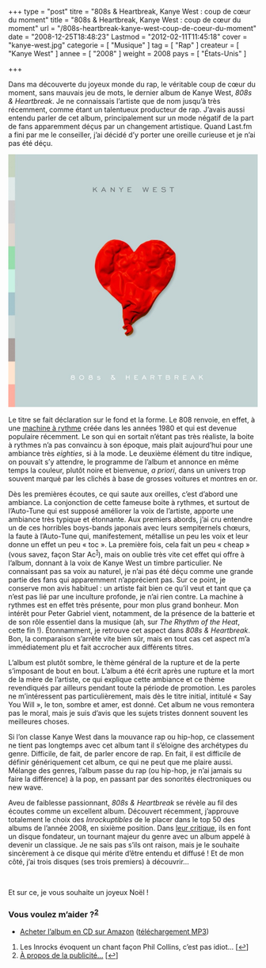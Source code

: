 +++
type = "post"
titre = "808s & Heartbreak, Kanye West : coup de cœur du moment"
title = "808s & Heartbreak, Kanye West : coup de cœur du moment"
url = "/808s-heartbreak-kanye-west-coup-de-coeur-du-moment"
date = "2008-12-25T18:48:23"
Lastmod = "2012-02-11T11:45:18"
cover = "kanye-west.jpg"
categorie = [ "Musique" ]
tag = [ "Rap" ]
createur = [ "Kanye West" ]
annee = [ "2008" ]
weight = 2008
pays = [ "États-Unis" ]

+++

<p>Dans ma découverte du joyeux monde du rap, le véritable coup de cœur du moment, sans mauvais jeu de mots, le dernier album de Kanye West, <em>808s &amp; Heartbreak</em>. Je ne connaissais l&rsquo;artiste que de nom jusqu&rsquo;à très récemment, comme étant un talentueux producteur de rap. J&rsquo;avais aussi entendu parler de cet album, principalement sur un mode négatif de la part de fans apparemment déçus par un changement artistique. Quand Last.fm a fini par me le conseiller, j&rsquo;ai décidé d&rsquo;y porter une oreille curieuse et je n&rsquo;ai pas été déçu.</p>
<p style="text-align: center;"><img class="size-full wp-image-1038 aligncenter" title="west1" src="west1.jpg" alt="west1" width="512" height="510" /></p>
<p>Le titre se fait déclaration sur le fond et la forme. Le 808 renvoie, en effet, à une <a href="http://en.wikipedia.org/wiki/Roland_TR-808">machine à rythme</a> créée dans les années 1980 et qui est devenue populaire récemment. Le son qui en sortait n&rsquo;étant pas très réaliste, la boite à rythmes n&rsquo;a pas convaincu à son époque, mais plait aujourd&rsquo;hui pour une ambiance très <em>eighties</em>, si à la mode. Le deuxième élément du titre indique, on pouvait s&rsquo;y attendre, le programme de l&rsquo;album et annonce en même temps la couleur, plutôt noire et bienvenue, <em>a priori</em>, dans un univers trop souvent marqué par les clichés à base de grosses voitures et montres en or.</p>
<p>Dès les premières écoutes, ce qui saute aux oreilles, c&rsquo;est d&rsquo;abord une ambiance. La conjonction de cette fameuse boite à rythmes, et surtout de l&rsquo;Auto-Tune qui est supposé améliorer la voix de l&rsquo;artiste, apporte une ambiance très typique et étonnante. Aux premiers abords, j&rsquo;ai cru entendre un de ces horribles boys-bands japonais avec leurs sempiternels chœurs, la faute à l&rsquo;Auto-Tune qui, manifestement, métallise un peu les voix et leur donne un effet un peu &laquo;&nbsp;toc&nbsp;&raquo;. La première fois, cela fait un peu &laquo;&nbsp;cheap&nbsp;&raquo; (vous savez, façon Star Ac<sup><a href="#footnote_0_1036" id="identifier_0_1036" class="footnote-link footnote-identifier-link" title="Les Inrocks &eacute;voquent un chant fa&ccedil;on Phil Collins, c&rsquo;est pas idiot&hellip;">1</a></sup>), mais on oublie très vite cet effet qui offre à l&rsquo;album, donnant à la voix de Kanye West un timbre particulier. Ne connaissant pas sa voix au naturel, je n&rsquo;ai pas été déçu comme une grande partie des fans qui apparemment n&rsquo;apprécient pas. Sur ce point, je conserve mon avis habituel : un artiste fait bien ce qu&rsquo;il veut et tant que ça n&rsquo;est pas lié par une inculture profonde, je n&rsquo;ai rien contre. La machine à rythmes est en effet très présente, pour mon plus grand bonheur. Mon intérêt pour Peter Gabriel vient, notamment, de la présence de la batterie et de son rôle essentiel dans la musique (ah, sur <em>The Rhythm of the Heat</em>, cette fin !). Étonnamment, je retrouve cet aspect dans <em>808s &amp; Heartbreak</em>. Bon, la comparaison s&rsquo;arrête vite bien sûr, mais en tout cas cet aspect m&rsquo;a immédiatement plu et fait accrocher aux différents titres.</p>
<p>L&rsquo;album est plutôt sombre, le thème général de la rupture et de la perte s&rsquo;imposant de bout en bout. L&rsquo;album a été écrit après une rupture et la mort de la mère de l&rsquo;artiste, ce qui explique cette ambiance et ce thème revendiqués par ailleurs pendant toute la période de promotion. Les paroles ne m&rsquo;intéressent pas particulièrement, mais dès le titre initial, intitulé &laquo;&nbsp;Say You Will&nbsp;&raquo;, le ton, sombre et amer, est donné. Cet album ne vous remontera pas le moral, mais je suis d&rsquo;avis que les sujets tristes donnent souvent les meilleures choses.</p>
<p>Si l&rsquo;on classe Kanye West dans la mouvance rap ou hip-hop, ce classement ne tient pas longtemps avec cet album tant il s&rsquo;éloigne des archétypes du genre. Difficile, de fait, de parler encore de rap. En fait, il est difficile de définir génériquement cet album, ce qui ne peut que me plaire aussi. Mélange des genres, l&rsquo;album passe du rap (ou hip-hop, je n&rsquo;ai jamais su faire la différence) à la pop, en passant par des sonorités électroniques ou new wave. </p>
<p>Aveu de faiblesse passionnant, <em>808s &amp; Heartbreak</em> se révèle au fil des écoutes comme un excellent album. Découvert récemment, j&rsquo;approuve totalement le choix des <em>Inrockuptibles</em> de le placer dans le top 50 des albums de l&rsquo;année 2008, en sixième position. Dans <a href="http://www.lesinrocks.com/index.php?id=59&amp;tx_critic[notule]=209686&amp;cHash=bc3378faf4">leur critique</a>, ils en font un disque fondateur, un tournant majeur du genre avec un album appelé à devenir un classique. Je ne sais pas s&rsquo;ils ont raison, mais je le souhaite sincèrement à ce disque qui mérite d&rsquo;être entendu et diffusé ! Et de mon côté, j&rsquo;ai trois disques (ses trois premiers) à découvrir&#8230;</p>
<p> </p>
<p>Et sur ce, je vous souhaite un joyeux Noël !</p>
<div class="amazon">
<h3>Vous voulez m&rsquo;aider ?<sup><a href="#footnote_1_1036" id="identifier_1_1036" class="footnote-link footnote-identifier-link" title="&Agrave; propos de la publicit&eacute;&hellip;">2</a></sup></h3>
<ul>
<li><a href="http://www.amazon.fr/gp/product/B001FBIPFA/ref=as_li_ss_tl?ie=UTF8&tag=leblogdenic07-21&linkCode=as2&camp=1642&creative=19458&creativeASIN=B001FBIPFA">Acheter l&rsquo;album en CD sur Amazon</a> (<a href="http://www.amazon.fr/gp/product/B0047QYJFU/ref=as_li_ss_tl?ie=UTF8&tag=leblogdenic07-21&linkCode=as2&camp=1642&creative=19458&creativeASIN=B0047QYJFU">téléchargement MP3</a>)</li>
</ul>
</div>
<ol class="footnotes"><li id="footnote_0_1036" class="footnote">Les Inrocks évoquent un chant façon Phil Collins, c&rsquo;est pas idiot&#8230; [<a href="#identifier_0_1036" class="footnote-link footnote-back-link">&#8617;</a>]</li><li id="footnote_1_1036" class="footnote"><a href="http://voiretmanger.fr/a-propos/publicite/">À propos de la publicité…</a> [<a href="#identifier_1_1036" class="footnote-link footnote-back-link">&#8617;</a>]</li></ol>
